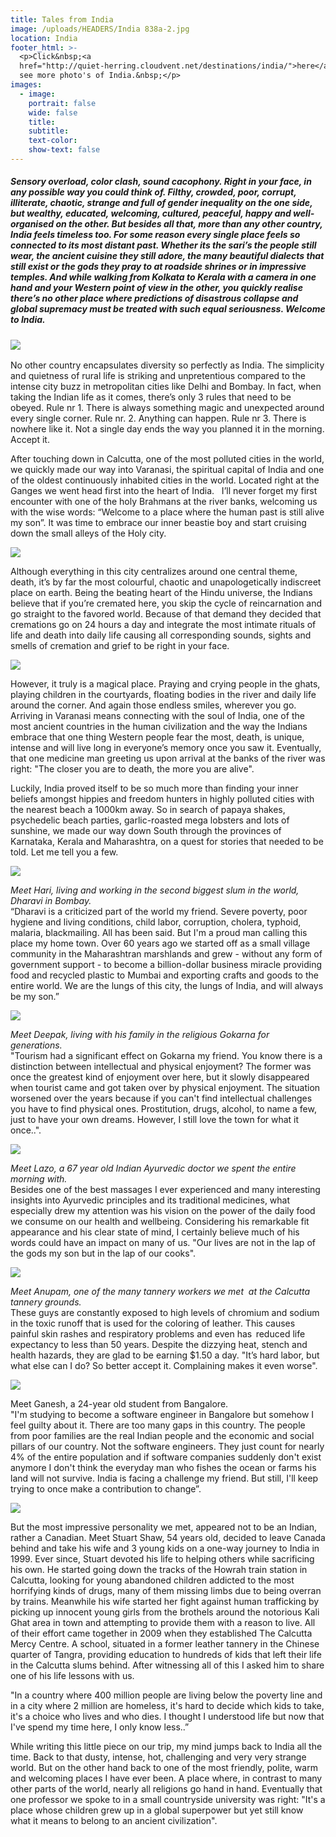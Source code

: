```yaml
---
title: Tales from India
image: /uploads/HEADERS/India 838a-2.jpg
location: India
footer_html: >-
  <p>Click&nbsp;<a
  href="http://quiet-herring.cloudvent.net/destinations/india/">here</a>&nbsp;to
  see more photo's of India.&nbsp;</p>
images:
  - image:
    portrait: false
    wide: false
    title:
    subtitle:
    text-color:
    show-text: false
---
```



##### Sensory overload, color clash, sound cacophony. Right in your face, in any possible way you could think of. Filthy, crowded, poor, corrupt, illiterate, chaotic, strange and full of gender inequality on the one side, but wealthy, educated, welcoming, cultured, peaceful, happy and well-organised on the other. But besides all that, more than any other country, India feels timeless too. For some reason every single place feels so connected to its most distant past. Whether its the sari’s the people still wear, the ancient cuisine they still adore, the many beautiful dialects that still exist or the gods they pray to at roadside shrines or in impressive temples. And while walking from Kolkata to Kerala with a camera in one hand and your Western point of view in the other, you quickly realise there’s no other place where predictions of disastrous collapse and global supremacy must be treated with such equal seriousness. Welcome to India.&nbsp;

### ![](/uploads/versions/india-838a-2-1---x----2048-711x---.jpg)

No other country encapsulates diversity so perfectly as India. The simplicity and quietness of rural life is striking and unpretentious compared to the intense city buzz in metropolitan cities like Delhi and Bombay. In fact, when taking the Indian life as it comes, there’s only 3 rules that need to be obeyed. Rule nr 1. There is always something magic and unexpected around every single corner. Rule nr. 2. Anything can happen. Rule nr 3. There is nowhere like it. Not a single day ends the way you planned it in the morning. Accept it.&nbsp;

After touching down in Calcutta, one of the most polluted cities in the world, we quickly made our way into Varanasi, the spiritual capital of India and one of the oldest continuously inhabited cities in the world. Located right at the Ganges we went head first into the heart of India. &nbsp; I’ll never forget my first encounter with one of the holy Brahmans at the river banks, welcoming us with the wise words: “Welcome to a place where the human past is still alive my son”. It was time to embrace our inner beastie boy and start cruising down the small alleys of the Holy city.

![](/uploads/versions/india-445-1---x----2048-1365x---.jpg)

Although everything in this city centralizes around one central theme, death, it’s by far the most colourful, chaotic and unapologetically indiscreet place on earth. Being the beating heart of the Hindu universe, the Indians believe that if you’re cremated here, you skip the cycle of reincarnation and go straight to the favored world. Because of that demand they decided that cremations go on 24 hours a day and integrate the most intimate rituals of life and death into daily life causing all corresponding sounds, sights and smells of cremation and grief to be right in your face. &nbsp;

![](/uploads/versions/india-394-2---x----2048-1365x---.jpg)

However, it truly is a magical place. Praying and crying people in the ghats, playing children in the courtyards, floating bodies in the river and daily life around the corner. And again those endless smiles, wherever you go. Arriving in Varanasi means connecting with the soul of India, one of the most ancient countries in the human civilization and the way the Indians embrace that one thing Western people fear the most, death, is unique, intense and will live long in everyone’s memory once you saw it. Eventually, that one medicine man greeting us upon arrival at the banks of the river was right: "The closer you are to death, the more you are alive".

Luckily, India proved itself to be so much more than finding your inner beliefs amongst hippies and freedom hunters in highly polluted cities with the nearest beach a 1000km away. So in search of papaya shakes, psychedelic beach parties, garlic-roasted mega lobsters and lots of sunshine, we made our way down South through the provinces of Karnataka, Kerala and Maharashtra, on a quest for stories that needed to be told. Let me tell you a few.&nbsp;

![](/uploads/versions/india-3272-1---x----2048-1365x---.jpg)

*Meet Hari, living and working in the second biggest slum in the world, Dharavi in Bombay.&nbsp;*<br>“Dharavi is a criticized part of the world my friend. Severe poverty, poor hygiene and living conditions, child labor, corruption, cholera, typhoid, malaria, blackmailing. All has been said. But I'm a proud man calling this place my home town. Over 60 years ago we started off as a small village community in the Maharashtran marshlands and grew - without any form of government support - to become a billion-dollar business miracle providing food and recycled plastic to Mumbai and exporting crafts and goods to the entire world. We are the lungs of this city, the lungs of India, and will always be my son.”&nbsp;

![](/uploads/versions/india-2399-1---x----2048-1365x---.jpg)

*Meet Deepak, living with his family in the religious Gokarna for generations.&nbsp;*<br>"Tourism had a significant effect on Gokarna my friend. You know there is a distinction between intellectual and physical enjoyment? The former was once the greatest kind of enjoyment over here, but it slowly disappeared when tourist came and got taken over by physical enjoyment. The situation worsened over the years because if you can't find intellectual challenges you have to find physical ones. Prostitution, drugs, alcohol, to name a few, just to have your own dreams. However, I still love the town for what it once..".

![](/uploads/versions/india-2843-1---x----1365-2048x---.jpg)

*Meet Lazo, a 67 year old Indian Ayurvedic doctor we spent the entire morning with.&nbsp;*<br>Besides one of the best massages I ever experienced and many interesting insights into Ayurvedic principles and its traditional medicines, what especially drew my attention was his vision on the power of the daily food we consume on our health and wellbeing. Considering his remarkable fit appearance and his clear state of mind, I certainly believe much of his words could have an impact on many of us. "Our lives are not in the lap of the gods my son but in the lap of our cooks".

![](/uploads/versions/india-259-1---x----2048-1365x---.jpg)

*Meet Anupam, one of the many tannery workers we met &nbsp;at the Calcutta tannery grounds.*&nbsp;<br>These guys are constantly exposed to high levels of chromium and sodium in the toxic runoff that is used for the coloring of leather. This causes painful skin rashes and respiratory problems and even has  reduced life expectancy to less than 50 years. Despite the dizzying heat, stench and health hazards, they are glad to be earning $1.50 a day. "It’s hard labor, but what else can I do? So better accept it. Complaining makes it even worse".

![](/uploads/versions/india-2328-1---x----2048-1365x---.jpg)

Meet Ganesh, a 24-year old student from Bangalore.<br>"I'm studying to become a software engineer in Bangalore but somehow I feel guilty about it. There are too many gaps in this country. The people from poor families are the real Indian people and the economic and social pillars of our country. Not the software engineers. They just count for nearly 4% of the entire population and if software companies suddenly don't exist anymore I don't think the everyday man who fishes the ocean or farms his land will not survive. India is facing a challenge my friend. But still, I'll keep trying to once make a contribution to change”.

![](/uploads/versions/india-290-1---x----2048-1365x---.jpg)

But the most impressive personality we met, appeared not to be an Indian, rather a Canadian. Meet Stuart Shaw, 54 years old, decided to leave Canada behind and take his wife and 3 young kids on a one-way journey to India in 1999. Ever since, Stuart devoted his life to helping others while sacrificing his own. He started going down the tracks of the Howrah train station in Calcutta, looking for young abandoned children addicted to the most horrifying kinds of drugs, many of them missing limbs due to being overran by trains. Meanwhile his wife started her fight against human trafficking by picking up innocent young girls from the brothels around the notorious Kali Ghat area in town and attempting to provide them with a reason to live. All of their effort came together in 2009 when they established The Calcutta Mercy Centre. A school, situated in a former leather tannery in the Chinese quarter of Tangra, providing education to hundreds of kids that left their life in the Calcutta slums behind. After witnessing all of this I asked him to share one of his life lessons with us.

"In a country where 400 million people are living below the poverty line and in a city where 2 million are homeless, it's hard to decide which kids to take, it's a choice who lives and who dies. I thought I understood life but now that I've spend my time here, I only know less..”&nbsp;

While writing this little piece on our trip, my mind jumps back to India all the time. Back to that dusty, intense, hot, challenging and very very strange world. But on the other hand back to one of the most friendly, polite, warm and welcoming places I have ever been. A place where, in contrast to many other parts of the world, nearly all religions go hand in hand. Eventually that one professor we spoke to in a small countryside university was right: "It's a place whose children grew up in a global superpower but yet still know what it means to belong to an ancient civilization".